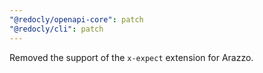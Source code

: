 ```yaml
---
"@redocly/openapi-core": patch
"@redocly/cli": patch
---
```


Removed the support of the `x-expect` extension for Arazzo.
